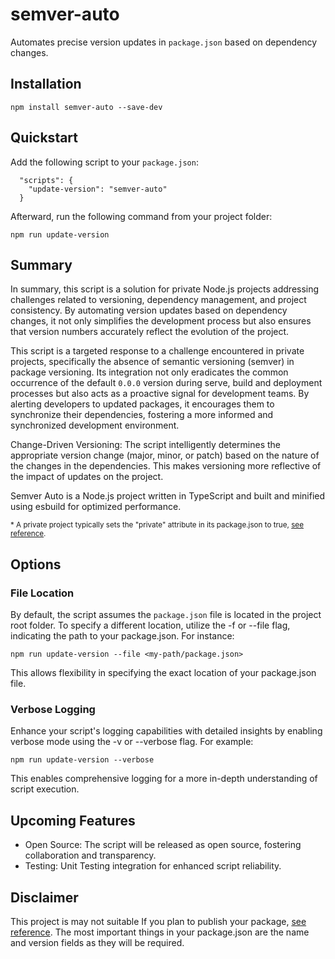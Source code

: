 # semver-auto

Automates precise version updates in `package.json` based on dependency changes.

## Installation

```
npm install semver-auto --save-dev
```

## Quickstart

Add the following script to your `package.json`:

```
  "scripts": {
    "update-version": "semver-auto"
  }
```

Afterward, run the following command from your project folder:

```
npm run update-version

```

## Summary

In summary, this script is a solution for private Node.js projects addressing challenges related to versioning, dependency management, and project consistency. By automating version updates based on dependency changes, it not only simplifies the development process but also ensures that version numbers accurately reflect the evolution of the project.

This script is a targeted response to a challenge encountered in private projects, specifically the absence of semantic versioning (semver) in package versioning. Its integration not only eradicates the common occurrence of the default `0.0.0` version during serve, build and deployment processes but also acts as a proactive signal for development teams. By alerting developers to updated packages, it encourages them to synchronize their dependencies, fostering a more informed and synchronized development environment.

Change-Driven Versioning: The script intelligently determines the appropriate version change (major, minor, or patch) based on the nature of the changes in the dependencies. This makes versioning more reflective of the impact of updates on the project.

Semver Auto is a Node.js project written in TypeScript and built and minified using esbuild for optimized performance.

<sup>\* A private project typically sets the "private" attribute in its package.json to true, [see reference](https://docs.npmjs.com/cli/v10/configuring-npm/package-json#private).</sup>

## Options

### File Location

By default, the script assumes the `package.json` file is located in the project root folder. To specify a different location, utilize the -f or --file flag, indicating the path to your package.json. For instance:

```
npm run update-version --file <my-path/package.json>
```

This allows flexibility in specifying the exact location of your package.json file.

### Verbose Logging

Enhance your script's logging capabilities with detailed insights by enabling verbose mode using the -v or --verbose flag. For example:

```
npm run update-version --verbose
```

This enables comprehensive logging for a more in-depth understanding of script execution.

## Upcoming Features

- Open Source: The script will be released as open source, fostering collaboration and transparency.
- Testing: Unit Testing integration for enhanced script reliability.

## Disclaimer

This project is may not suitable If you plan to publish your package, [see reference](https://docs.npmjs.com/cli/v10/configuring-npm/package-json#version). The most important things in your package.json are the name and version fields as they will be required.

